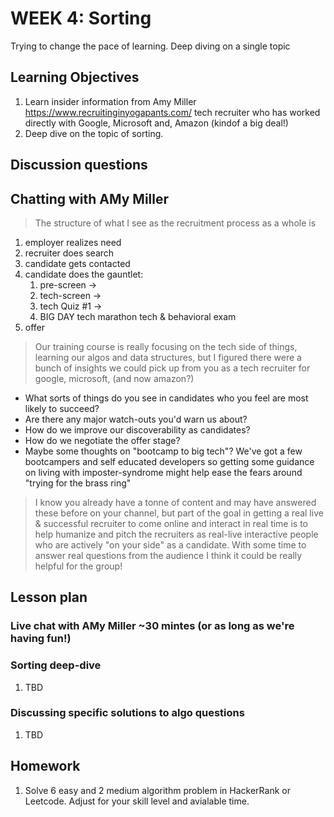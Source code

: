 # WEEK 4: Sorting

Trying to change the pace of learning. Deep diving on a single topic

## Learning Objectives

1. Learn insider information from Amy Miller <https://www.recruitinginyogapants.com/> tech recruiter who has worked directly with Google, Microsoft and, Amazon (kindof a big deal!)
2. Deep dive on the topic of sorting.

## Discussion questions

## Chatting with AMy Miller

> The structure of what I see as the recruitment process as a whole is

1. employer realizes need
1. recruiter does search
1. candidate gets contacted
1. candidate does the gauntlet:
    1. pre-screen ->
    1. tech-screen ->
    1. tech Quiz #1 ->
    1. BIG DAY tech marathon tech & behavioral exam
1. offer

> Our training course is really focusing on the tech side of things, learning our algos and data structures, but I figured there were a bunch of insights we could pick up from you as a tech recruiter for google, microsoft, (and now amazon?)

* What sorts of things do you see in candidates who you feel are most likely to succeed?
* Are there any major watch-outs you'd warn us about?
* How do we improve our discoverability as candidates?
* How do we negotiate the offer stage?
* Maybe some thoughts on "bootcamp to big tech"? We've got a few bootcampers and self educated developers so getting some guidance on living with imposter-syndrome might help ease the fears around "trying for the brass ring"

> I know you already have a tonne of content and may have answered these before on your channel, but part of the goal in getting a real live & successful recruiter to come online and interact in real time is to help humanize and pitch the recruiters as real-live interactive people who are actively "on your side" as a candidate.
> With some time to answer real questions from the audience I think it could be really helpful for the group!

## Lesson plan

### Live chat with AMy Miller ~30 mintes (or as long as we're having fun!)

### Sorting deep-dive

1. TBD

### Discussing specific solutions to algo questions

1. TBD

## Homework

1. Solve 6 easy and 2 medium algorithm problem in HackerRank or Leetcode. Adjust for your skill level and avialable time.
